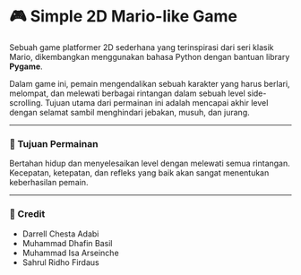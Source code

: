 # 🎮 Simple 2D Mario-like Game

Sebuah game platformer 2D sederhana yang terinspirasi dari seri klasik Mario, dikembangkan menggunakan bahasa Python dengan bantuan library **Pygame**.

Dalam game ini, pemain mengendalikan sebuah karakter yang harus berlari, melompat, dan melewati berbagai rintangan dalam sebuah level side-scrolling. Tujuan utama dari permainan ini adalah mencapai akhir level dengan selamat sambil menghindari jebakan, musuh, dan jurang.

---

### 🎯 Tujuan Permainan
Bertahan hidup dan menyelesaikan level dengan melewati semua rintangan. Kecepatan, ketepatan, dan refleks yang baik akan sangat menentukan keberhasilan pemain.

---

### 👥 Credit
- Darrell Chesta Adabi  
- Muhammad Dhafin Basil
- Muhammad Isa Arseinche
- Sahrul Ridho Firdaus
